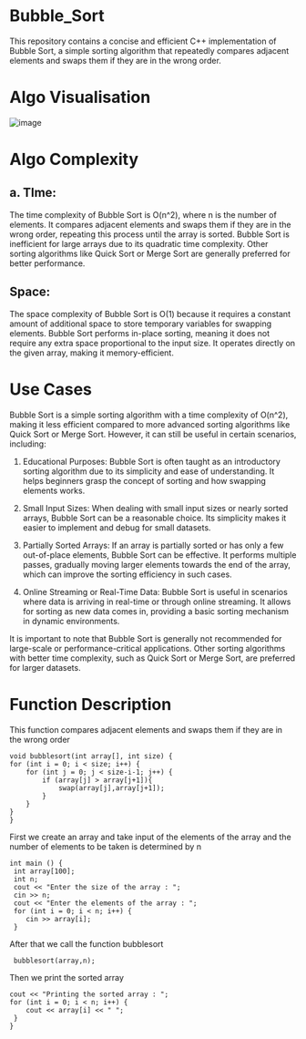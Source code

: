 # Bubble_Sort
This repository contains a concise and efficient C++ implementation of Bubble Sort, a simple sorting algorithm that repeatedly compares adjacent elements and swaps them if they are in the wrong order.

# Algo Visualisation
![image](https://github.com/harshy1718/Bubble_Sort/assets/129788726/51e08221-b427-4238-8514-69569e62c7d9)

# Algo Complexity
## a. TIme: 
The time complexity of Bubble Sort is O(n^2), where n is the number of elements. It compares adjacent elements and swaps them if they are in the wrong order, repeating this process until the array is sorted. Bubble Sort is inefficient for large arrays due to its quadratic time complexity. Other sorting algorithms like Quick Sort or Merge Sort are generally preferred for better performance.

## Space: 
The space complexity of Bubble Sort is O(1) because it requires a constant amount of additional space to store temporary variables for swapping elements. Bubble Sort performs in-place sorting, meaning it does not require any extra space proportional to the input size. It operates directly on the given array, making it memory-efficient.

# Use Cases 
Bubble Sort is a simple sorting algorithm with a time complexity of O(n^2), making it less efficient compared to more advanced sorting algorithms like Quick Sort or Merge Sort. However, it can still be useful in certain scenarios, including:

1. Educational Purposes: Bubble Sort is often taught as an introductory sorting algorithm due to its simplicity and ease of understanding. It helps beginners grasp the concept of sorting and how swapping elements works.

2. Small Input Sizes: When dealing with small input sizes or nearly sorted arrays, Bubble Sort can be a reasonable choice. Its simplicity makes it easier to implement and debug for small datasets.

3. Partially Sorted Arrays: If an array is partially sorted or has only a few out-of-place elements, Bubble Sort can be effective. It performs multiple passes, gradually moving larger elements towards the end of the array, which can improve the sorting efficiency in such cases.

4. Online Streaming or Real-Time Data: Bubble Sort is useful in scenarios where data is arriving in real-time or through online streaming. It allows for sorting as new data comes in, providing a basic sorting mechanism in dynamic environments.

It is important to note that Bubble Sort is generally not recommended for large-scale or performance-critical applications. Other sorting algorithms with better time complexity, such as Quick Sort or Merge Sort, are preferred for larger datasets.

# Function Description

This function compares adjacent elements and swaps them if they are in the wrong order

    void bubblesort(int array[], int size) {
    for (int i = 0; i < size; i++) {
        for (int j = 0; j < size-i-1; j++) {
            if (array[j] > array[j+1]){
                swap(array[j],array[j+1]);
            }
        }
    }
    }
    
First we create an array and take input of the elements of the array and the number of elements to be taken is determined by n

    int main () {
     int array[100];
     int n;
     cout << "Enter the size of the array : ";
     cin >> n;
     cout << "Enter the elements of the array : ";
     for (int i = 0; i < n; i++) {
        cin >> array[i];
     }
    
  After that we call the function bubblesort
        
     bubblesort(array,n);
  Then we print the sorted array
  
    cout << "Printing the sorted array : ";
    for (int i = 0; i < n; i++) {
        cout << array[i] << " ";
     }
    }
